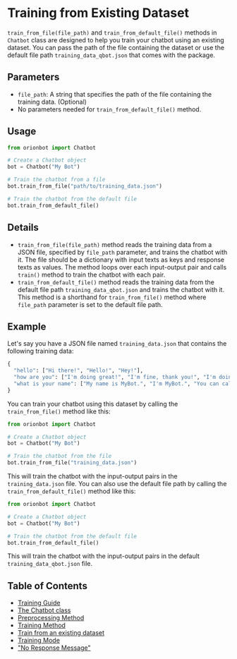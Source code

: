 
# Training from Existing Dataset

`train_from_file(file_path)` and `train_from_default_file()` methods in `Chatbot` class are designed to help you train your chatbot using an existing dataset. You can pass the path of the file containing the dataset or use the default file path `training_data_qbot.json` that comes with the package.

## Parameters

-   `file_path`: A string that specifies the path of the file containing the training data. (Optional)
-   No parameters needed for `train_from_default_file()` method.

## Usage

```python
from orionbot import Chatbot

# Create a Chatbot object
bot = Chatbot("My Bot")

# Train the chatbot from a file
bot.train_from_file("path/to/training_data.json")

# Train the chatbot from the default file
bot.train_from_default_file()
```

## Details

-   `train_from_file(file_path)` method reads the training data from a JSON file, specified by `file_path` parameter, and trains the chatbot with it. The file should be a dictionary with input texts as keys and response texts as values. The method loops over each input-output pair and calls `train()` method to train the chatbot with each pair.
-   `train_from_default_file()` method reads the training data from the default file path `training_data_qbot.json` and trains the chatbot with it. This method is a shorthand for `train_from_file()` method where `file_path` parameter is set to the default file path.

## Example

Let's say you have a JSON file named `training_data.json` that contains the following training data:

```python
{
  "hello": ["Hi there!", "Hello!", "Hey!"],
  "how are you": ["I'm doing great!", "I'm fine, thank you!", "I'm doing well."],
  "what is your name": ["My name is MyBot.", "I'm MyBot.", "You can call me MyBot."]
}
```

You can train your chatbot using this dataset by calling the `train_from_file()` method like this:

```python
from orionbot import Chatbot

# Create a Chatbot object
bot = Chatbot("My Bot")

# Train the chatbot from the file
bot.train_from_file("training_data.json")
```

This will train the chatbot with the input-output pairs in the `training_data.json` file. You can also use the default file path by calling the `train_from_default_file()` method like this:

```python
from orionbot import Chatbot

# Create a Chatbot object
bot = Chatbot("My Bot")

# Train the chatbot from the default file
bot.train_from_default_file()
```
This will train the chatbot with the input-output pairs in the default `training_data_qbot.json` file.

## Table of Contents
 
 - [Training Guide](TRAINING.md)
 - [The Chatbot class](CHATBOTCLASS.md)
 - [Preprocessing Method](PREPROCESSING.md)
 - [Training Method](TRAINMETHOD.md)
 - [Train from an existing dataset](DATASETTRAINING.md)
 - [Training Mode](TRAININGMODE.md)
 - ["No Response Message"](NORESPONSE.md)